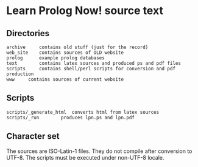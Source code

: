 # Learn Prolog Now! source text


## Directories

	archive		contains old stuff (just for the record)
	web_site	contains sources of OLD website
	prolog		example prolog databases
	text		contains latex sources and produced ps and pdf files
	scripts		contains shell/perl scripts for conversion and pdf production
	www		contains sources of current website

## Scripts

	scripts/_generate_html	converts html from latex sources
	scripts/_run		produces lpn.ps and lpn.pdf

## Character set

The sources are ISO-Latin-1 files. They do not compile after conversion
to UTF-8.  The scripts must be executed under non-UTF-8 locale.
